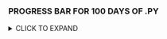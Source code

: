 
### PROGRESS BAR FOR 100 DAYS OF .PY

<details>
  <summary> CLICK TO EXPAND </summary>

| SECTION | PERCENTAGE | 
| :---: | :---:|
|1 | 100% |
|2 | 100% |
|3 | 100% |
|4 | 100% |
|5 | 100% |
|6 | 100% |
|7 | 75% |
|8 | 50% |
|9 | 100% |
|10 | 100% | 
|11 | 70% |
|12 | 100% |
|13 | 100% |
|14 | 100% |
|15 | 100% |
|16 | 80% |
|17 | 90% |
|18 | 50% |
|19 | 100% |
|20 | 100% |
|21 | 100% |
|22 | 100% |
|23 | 0.0% |
|24 | 100% |
|25 | 100% |
|26 | 100% |
|27 | 0.0% |

</details>
